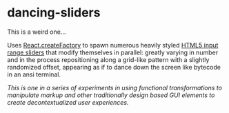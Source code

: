 # dancing-sliders
This is a weird one...

Uses [React.createFactory](https://facebook.github.io/react/blog/2014/10/14/introducing-react-elements.html) to spawn numerous heavily styled [HTML5 input range sliders](https://developer.mozilla.org/en-US/docs/Web/HTML/Element/input) that modify themselves in parallel: greatly varying in number and in the process repositioning along a grid-like pattern with a slightly randomized offset, appearing as if to dance down the screen like bytecode in an ansi terminal.

*This is one in a series of experiments in using functional transformations to manipulate markup and other traditionally design based GUI elements to create decontextualized user experiences.*